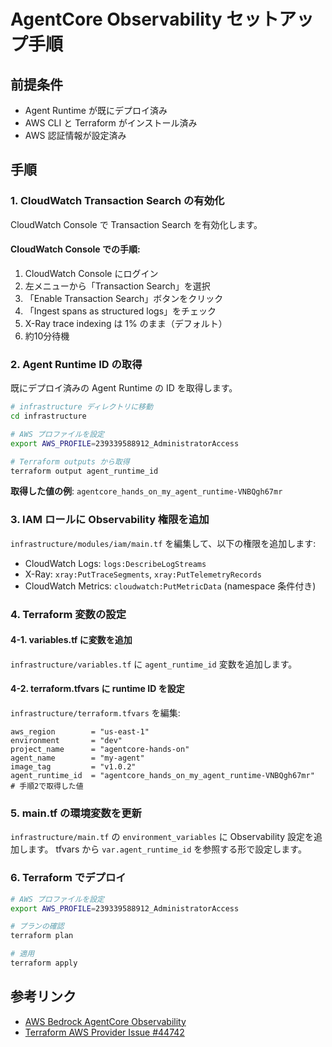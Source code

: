 # AgentCore Observability セットアップ手順

## 前提条件
- Agent Runtime が既にデプロイ済み
- AWS CLI と Terraform がインストール済み
- AWS 認証情報が設定済み

## 手順

### 1. CloudWatch Transaction Search の有効化

CloudWatch Console で Transaction Search を有効化します。

#### CloudWatch Console での手順:

1. CloudWatch Console にログイン
2. 左メニューから「Transaction Search」を選択
3. 「Enable Transaction Search」ボタンをクリック
4. 「Ingest spans as structured logs」をチェック
5. X-Ray trace indexing は 1% のまま（デフォルト）
6. 約10分待機

### 2. Agent Runtime ID の取得

既にデプロイ済みの Agent Runtime の ID を取得します。

```bash
# infrastructure ディレクトリに移動
cd infrastructure

# AWS プロファイルを設定
export AWS_PROFILE=239339588912_AdministratorAccess

# Terraform outputs から取得
terraform output agent_runtime_id
```

**取得した値の例**: `agentcore_hands_on_my_agent_runtime-VNBQgh67mr`

### 3. IAM ロールに Observability 権限を追加

`infrastructure/modules/iam/main.tf` を編集して、以下の権限を追加します:
- CloudWatch Logs: `logs:DescribeLogStreams`
- X-Ray: `xray:PutTraceSegments`, `xray:PutTelemetryRecords`
- CloudWatch Metrics: `cloudwatch:PutMetricData` (namespace 条件付き)

### 4. Terraform 変数の設定

#### 4-1. variables.tf に変数を追加

`infrastructure/variables.tf` に `agent_runtime_id` 変数を追加します。

#### 4-2. terraform.tfvars に runtime ID を設定

`infrastructure/terraform.tfvars` を編集:

```hcl
aws_region        = "us-east-1"
environment       = "dev"
project_name      = "agentcore-hands-on"
agent_name        = "my-agent"
image_tag         = "v1.0.2"
agent_runtime_id  = "agentcore_hands_on_my_agent_runtime-VNBQgh67mr"  # 手順2で取得した値
```

### 5. main.tf の環境変数を更新

`infrastructure/main.tf` の `environment_variables` に Observability 設定を追加します。
tfvars から `var.agent_runtime_id` を参照する形で設定します。

### 6. Terraform でデプロイ

```bash
# AWS プロファイルを設定
export AWS_PROFILE=239339588912_AdministratorAccess

# プランの確認
terraform plan

# 適用
terraform apply
```


## 参考リンク
- [AWS Bedrock AgentCore Observability](https://docs.aws.amazon.com/bedrock-agentcore/latest/devguide/observability-get-started.html)
- [Terraform AWS Provider Issue #44742](https://github.com/hashicorp/terraform-provider-aws/issues/44742)
